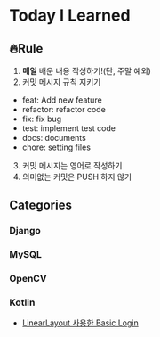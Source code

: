 # **T**oday **I** **L**earned 
## 🔥Rule
1. **매일** 배운 내용 작성하기!(단, 주말 예외)
2. 커밋 메시지 규칙 지키기
* feat: Add new feature
* refactor: refactor code
* fix: fix bug
* test: implement test code
* docs: documents
* chore: setting files
3. 커밋 메시지는 영어로 작성하기
4. 의미없는 커밋은 PUSH 하지 않기

## Categories
### Django
### MySQL
### OpenCV
### Kotlin
* [LinearLayout 사용한 Basic Login](https://github.com/moo-nerim/TIL/blob/main/Kotlin/Basic/0313.md)
 

